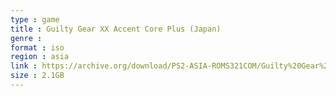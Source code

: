 ```yaml
---
type : game
title : Guilty Gear XX Accent Core Plus (Japan)
genre : 
format : iso
region : asia
link : https://archive.org/download/PS2-ASIA-ROMS321COM/Guilty%20Gear%20XX%20Accent%20Core%20Plus%20%28Japan%29.7z
size : 2.1GB
---
```

